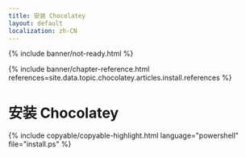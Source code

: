 ```yaml
---
title: 安装 Chocolatey
layout: default
localization: zh-CN
---
```


{% include banner/not-ready.html %}

{% include banner/chapter-reference.html 
  references=site.data.topic.chocolatey.articles.install.references
%}

# 安装 Chocolatey

{% include copyable/copyable-highlight.html
  language="powershell"
  file="install.ps"
%}
